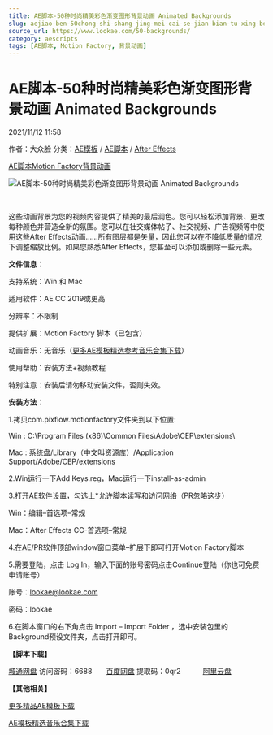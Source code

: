 ```yaml
---
title: AE脚本-50种时尚精美彩色渐变图形背景动画 Animated Backgrounds
slug: aejiao-ben-50chong-shi-shang-jing-mei-cai-se-jian-bian-tu-xing-bei-jing-dong-hua-animated-backgrounds
source_url: https://www.lookae.com/50-backgrounds/
category: aescripts
tags: [AE脚本, Motion Factory, 背景动画]
---
```

# AE脚本-50种时尚精美彩色渐变图形背景动画 Animated Backgrounds

2021/11/12 11:58

作者：大众脸
分类：[AE模板](https://www.lookae.com/after-effects/other-after-effects/) / [AE脚本](https://www.lookae.com/after-effects/aescripts/) / [After Effects](https://www.lookae.com/after-effects/)

[AE脚本](https://www.lookae.com/tag/ae%e8%84%9a%e6%9c%ac/)[Motion Factory](https://www.lookae.com/tag/motion-factory/)[背景动画](https://www.lookae.com/tag/%e8%83%8c%e6%99%af%e5%8a%a8%e7%94%bb/)

![AE脚本-50种时尚精美彩色渐变图形背景动画 Animated Backgrounds](https://www.lookae.com/wp-content/uploads/2021/11/Animated-Backgrounds-34753517.jpg "AE脚本-50种时尚精美彩色渐变图形背景动画 Animated Backgrounds-LookAE.com")

[﻿﻿﻿](https://cloud.video.taobao.com//play/u/705956171/p/1/e/6/t/1/336686226207.mp4)

这些动画背景为您的视频内容提供了精美的最后润色。您可以轻松添加背景、更改每种颜色并营造全新的氛围。您可以在社交媒体帖子、社交视频、广告视频等中使用这些After Effects动画……所有图层都是矢量，因此您可以在不降低质量的情况下调整缩放比例。如果您熟悉After Effects，您甚至可以添加或删除一些元素。

**文件信息：**

支持系统：Win 和 Mac

适用软件：AE CC 2019或更高

分辨率：不限制

提供扩展：Motion Factory 脚本（已包含）

动画音乐：无音乐（[更多AE模板精选参考音乐合集下载](https://item.taobao.com/item.htm?spm=a1z10.1.w4004-2793089344.4.MUvxbV&id=37289930486)）

使用帮助：安装方法+视频教程

特别注意：安装后请勿移动安装文件，否则失效。

**安装方法：**

1.拷贝com.pixflow.motionfactory文件夹到以下位置:

Win : C:\Program Files (x86)\Common Files\Adobe\CEP\extensions\

Mac : 系统盘/Library（中文叫资源库）/Application Support/Adobe/CEP/extensions

2.Win运行一下Add Keys.reg，Mac运行一下install-as-admin

3.打开AE软件设置，勾选上\*允许脚本读写和访问网络（PR忽略这步）

Win：编辑–首选项–常规

Mac：After Effects CC-首选项–常规

4.在AE/PR软件顶部window窗口菜单–扩展下即可打开Motion Factory脚本

5.需要登陆，点击 Log In，输入下面的账号密码点击Continue登陆（你也可免费申请账号）

账号：lookae@lookae.com

密码：lookae

6.在脚本窗口的右下角点击 Import – Import Folder ，选中安装包里的Background预设文件夹，点击打开即可。

**【脚本下载】**

[城通网盘](https://url62.ctfile.com/f/680462-520536535-a5ad2a) 访问密码：6688       [百度网盘](https://pan.baidu.com/s/1g5vjxFYESjUZKHzU4z-i9A) 提取码：0qr2           [阿里云盘](https://www.aliyundrive.com/s/GMRjQQ4QPBy)

**【其他相关】**

[更多精品AE模板下载](https://www.lookae.com/after-effects/other-after-effects/)

[AE模板精选音乐合集下载](https://item.taobao.com/item.htm?spm=a1z10.1.w4004-2793089344.4.MUvxbV&id=37289930486)
